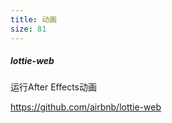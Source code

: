 ```yaml
---
title: 动画
size: 81
---
```

##### lottie-web

运行After Effects动画

https://github.com/airbnb/lottie-web
